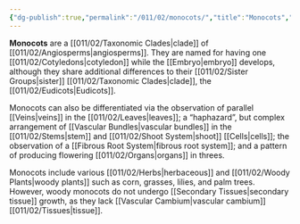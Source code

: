 ```yaml
---
{"dg-publish":true,"permalink":"/011/02/monocots/","title":"Monocots","tags":["BIOL412"],"created":"2024-09-26T13:45:04.105-07:00","updated":"2024-09-26T15:21:32.430-07:00"}
---
```


**Monocots** are a [[011/02/Taxonomic Clades\|clade]] of [[011/02/Angiosperms\|angiosperms]]. They are named for having one [[011/02/Cotyledons\|cotyledon]] while the [[Embryo\|embryo]] develops, although they share additional differences to their [[011/02/Sister Groups\|sister]] [[011/02/Taxonomic Clades\|clade]], the [[011/02/Eudicots\|Eudicots]].

Monocots can also be differentiated via the observation of parallel [[Veins\|veins]] in the [[011/02/Leaves\|leaves]]; a “haphazard”, but complex arrangement of [[Vascular Bundles\|vascular bundles]] in the [[011/02/Stems\|stem]] and [[011/02/Shoot System\|shoot]] [[Cells\|cells]]; the observation of a [[Fibrous Root System\|fibrous root system]]; and a pattern of producing flowering [[011/02/Organs\|organs]] in threes.

Monocots include various [[011/02/Herbs\|herbaceous]] and [[011/02/Woody Plants\|woody plants]] such as corn, grasses, lilies, and palm trees. However, woody monocots do not undergo [[Secondary Tissues\|secondary tissue]] growth, as they lack [[Vascular Cambium\|vascular cambium]] [[011/02/Tissues\|tissue]].